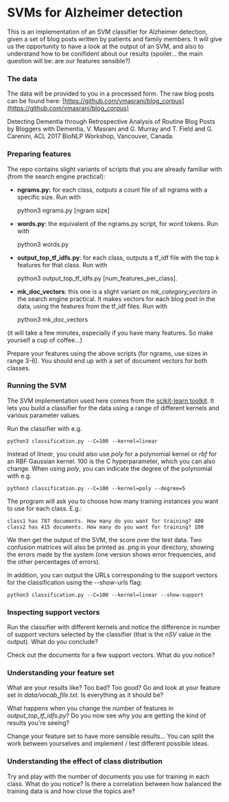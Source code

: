 # SVMs for Alzheimer detection

This is an implementation of an SVM classifier for Alzheimer detection, given a set of blog posts written by patients and family members. It will give us the opportunity to have a look at the output of an SVM, and also to understand how to be conifident about our results (spoiler... the main question will be: are our features sensible?)

### The data

The data will be provided to you in a processed form. The raw blog posts can be found here: [https://github.com/vmasrani/blog_corpus](https://github.com/vmasrani/blog_corpus)

Detecting Dementia through Retrospective Analysis of Routine Blog Posts by Bloggers with Dementia,
V. Masrani and G. Murray and T. Field and G. Carenini, ACL 2017 BioNLP Workshop, Vancouver, Canada.


### Preparing features

The repo contains slight variants of scripts that you are already familiar with (from the search engine practical):

* **ngrams.py:** for each class, outputs a count file of all ngrams with a specific size. Run with 

    python3 ngrams.py [ngram size]

* **words.py**: the equivalent of the ngrams.py script, for word tokens. Run with

    python3 words.py

* **output\_top_tf\_idfs.py**: for each class, outputs a tf\_idf file with the top k features for that class. Run with 

    python3 output\_top_tf\_idfs.py [num_features_per_class].

* **mk_doc_vectors**: this one is a slight variant on *mk_category_vectors* in the search engine practical. It makes vectors for each blog post in the data, using the features from the tf\_idf files. Run with 

    python3 mk_doc_vectors 

(it will take a few minutes, especially if you have many features. So make yourself a cup of coffee...)

Prepare your features using the above scripts (for ngrams, use sizes in range 3-6). You should end up with a set of document vectors for both classes.


### Running the SVM

The SVM implementation used here comes from the [scikit-learn toolkit](http://scikit-learn.org/stable/modules/generated/sklearn.svm.SVC.html#sklearn.svm.SVC). It lets you build a classifier for the data using a range of different kernels and various parameter values.

Run the classifier with e.g.

    python3 classification.py --C=100 --kernel=linear

Instead of *linear*, you could also use *poly* for a polynomial kernel or *rbf* for an RBF Gaussian kernel. 100 is the C hyperparameter, which you can also change. When using *poly*, you can indicate the degree of the polynomial with e.g.

    python3 classification.py --C=100 --kernel=poly --degree=5

The program will ask you to choose how many training instances you want to use for each class. E.g.:

    class1 has 787 documents. How many do you want for training? 400
    class2 has 415 documents. How many do you want for training? 100

We then get the output of the SVM, the score over the test data. Two confusion matrices will also be printed as .png in your directory, showing the errors made by the system (one version shows error frequencies, and the other percentages of errors).

In addition, you can output the URLs corresponding to the support vectors for the classification using the --show-urls flag:

    python3 classification.py --C=100 --kernel=linear --show-support




### Inspecting support vectors

Run the classifier with different kernels and notice the difference in number of support vectors selected by the classifier (that is the *nSV* value in the output). What do you conclude?

Check out the documents for a few support vectors. What do you notice?



### Understanding your feature set

What are your results like? Too bad? Too good? Go and look at your feature set in *data/vocab_file.txt*. Is everything as it should be? 

What happens when you change the number of features in *output\_top\_tf\_idfs.py*? Do you now see why you are getting the kind of results you're seeing? 

Change your feature set to have more sensible results... You can split the work between yourselves and implement / test different possible ideas.



### Understanding the effect of class distribution

Try and play with the number of documents you use for training in each class. What do you notice? Is there a correlation between how balanced the training data is and how close the topics are? 
